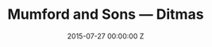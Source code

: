 ---
title: Mumford and Sons — Ditmas
date: 2015-07-27 00:00:00 Z
categories:
- commercial
position: 13
is-front: false
image: "/uploads/mumford-and-sons-ditmas.jpg"
vimeo: 134641283
director: Alex Southam
production-company: OB Management
camera: Arri Alexa 4:3 with Kowa Anamorphic's
layout: project
---